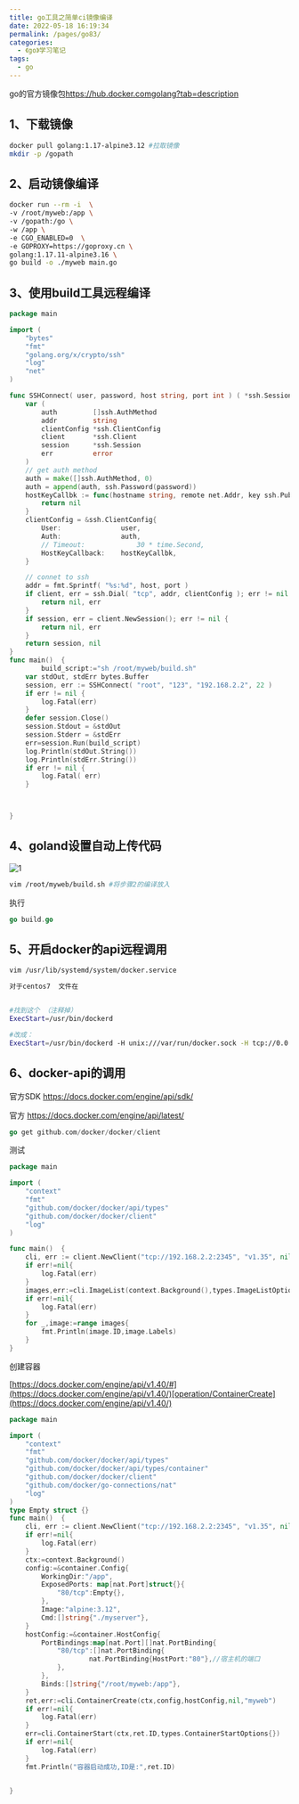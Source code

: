 ```yaml
---
title: go工具之简单ci镜像编译
date: 2022-05-18 16:19:34
permalink: /pages/go83/
categories:
  - 《go》学习笔记
tags:
  - go
---
```




go的官方镜像包[https](https://hub.docker.com/_/golang?tab=description)[://hub.docker.com](https://hub.docker.com/_/golang?tab=description)[golang?tab=description](https://hub.docker.com/_/golang?tab=description)

## 1、下载镜像

```sh
docker pull golang:1.17-alpine3.12 #拉取镜像
mkdir -p /gopath
```

## 2、启动镜像编译

```sh
docker run --rm -i  \
-v /root/myweb:/app \
-v /gopath:/go \
-w /app \
-e CGO_ENABLED=0  \
-e GOPROXY=https://goproxy.cn \
golang:1.17.11-alpine3.16 \
go build -o ./myweb main.go
```

## 3、使用build工具远程编译

```go
package main

import (
	"bytes"
	"fmt"
	"golang.org/x/crypto/ssh"
	"log"
	"net"
)

func SSHConnect( user, password, host string, port int ) ( *ssh.Session, error ) {
	var (
		auth         []ssh.AuthMethod
		addr         string
		clientConfig *ssh.ClientConfig
		client       *ssh.Client
		session      *ssh.Session
		err          error
	)
	// get auth method
	auth = make([]ssh.AuthMethod, 0)
	auth = append(auth, ssh.Password(password))
	hostKeyCallbk := func(hostname string, remote net.Addr, key ssh.PublicKey) error {
		return nil
	}
	clientConfig = &ssh.ClientConfig{
		User:               user,
		Auth:               auth,
		// Timeout:             30 * time.Second,
		HostKeyCallback:    hostKeyCallbk,
	}

	// connet to ssh
	addr = fmt.Sprintf( "%s:%d", host, port )
	if client, err = ssh.Dial( "tcp", addr, clientConfig ); err != nil {
		return nil, err
	}
	if session, err = client.NewSession(); err != nil {
		return nil, err
	}
	return session, nil
}
func main()  {
 		build_script:="sh /root/myweb/build.sh"
	var stdOut, stdErr bytes.Buffer
	session, err := SSHConnect( "root", "123", "192.168.2.2", 22 )
	if err != nil {
		log.Fatal(err)
	}
	defer session.Close()
	session.Stdout = &stdOut
	session.Stderr = &stdErr
	err=session.Run(build_script)
	log.Println(stdOut.String())
	log.Println(stdErr.String())
	if err != nil {
		log.Fatal( err)
	}



}

```

## 4、goland设置自动上传代码

![1](https://cdn.jsdelivr.net/gh/lzq70112/images/blog/202207010137250.gif)



```sh
vim /root/myweb/build.sh #将步骤2的编译放入
```



执行

```go
go build.go
```

## 5、开启docker的api远程调用

```sh
vim /usr/lib/systemd/system/docker.service
```

```sh
对于centos7  文件在


#找到这个 （注释掉）
ExecStart=/usr/bin/dockerd

#改成：
ExecStart=/usr/bin/dockerd -H unix:///var/run/docker.sock -H tcp://0.0.0.0:2345

```

## 6、docker-api的调用

官方SDK [https](https://docs.docker.com/engine/api/sdk/)[://docs.docker.com/engine/api/sdk](https://docs.docker.com/engine/api/sdk/)[/](https://docs.docker.com/engine/api/sdk/)

官方 https://docs.docker.com/engine/api/latest/

```go
go get github.com/docker/docker/client
```

测试

```go
package main

import (
	"context"
	"fmt"
	"github.com/docker/docker/api/types"
	"github.com/docker/docker/client"
	"log"
)

func main()  {
	cli, err := client.NewClient("tcp://192.168.2.2:2345", "v1.35", nil, nil)
	if err!=nil{
		log.Fatal(err)
	}
	images,err:=cli.ImageList(context.Background(),types.ImageListOptions{})
	if err!=nil{
		log.Fatal(err)
	}
	for _,image:=range images{
		fmt.Println(image.ID,image.Labels)
	}
}
```

创建容器

[https://docs.docker.com/engine/api/v1.40/#](https://docs.docker.com/engine/api/v1.40/)[operation/ContainerCreate](https://docs.docker.com/engine/api/v1.40/)

```go
package main

import (
	"context"
	"fmt"
	"github.com/docker/docker/api/types"
	"github.com/docker/docker/api/types/container"
	"github.com/docker/docker/client"
	"github.com/docker/go-connections/nat"
	"log"
)
type Empty struct {}
func main()  {
	cli, err := client.NewClient("tcp://192.168.2.2:2345", "v1.35", nil, nil)
	if err!=nil{
		log.Fatal(err)
	}
	ctx:=context.Background()
	config:=&container.Config{
		WorkingDir:"/app",
		ExposedPorts: map[nat.Port]struct{}{
			"80/tcp":Empty{},
		},
		Image:"alpine:3.12",
		Cmd:[]string{"./myserver"},
	}
	hostConfig:=&container.HostConfig{
		PortBindings:map[nat.Port][]nat.PortBinding{
			"80/tcp":[]nat.PortBinding{
					nat.PortBinding{HostPort:"80"},//宿主机的端口
			},
		},
		Binds:[]string{"/root/myweb:/app"},
	}
	ret,err:=cli.ContainerCreate(ctx,config,hostConfig,nil,"myweb")
	if err!=nil{
		log.Fatal(err)
	}
	err=cli.ContainerStart(ctx,ret.ID,types.ContainerStartOptions{})
	if err!=nil{
		log.Fatal(err)
	}
	fmt.Println("容器启动成功,ID是:",ret.ID)


}
```



